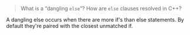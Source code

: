 > What is a “dangling `else`”? How are `else` clauses resolved in C++?

A dangling else occurs when there are more if's than else statements. By default they're paired with the closest unmatched if.
